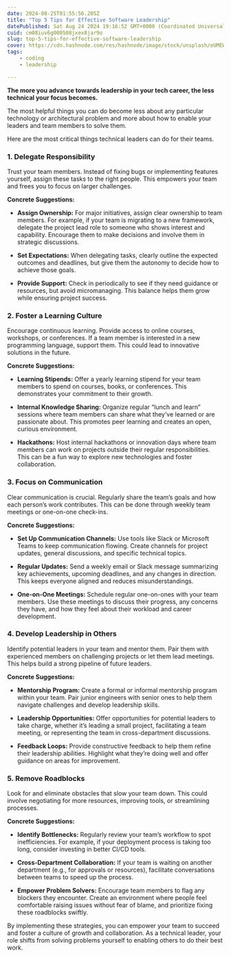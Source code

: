 ```yaml
---
date: 2024-08-25T01:55:56.205Z
title: "Top 5 Tips for Effective Software Leadership"
datePublished: Sat Aug 24 2024 19:16:52 GMT+0000 (Coordinated Universal Time)
cuid: cm08iuv6g000508jxex8jar9o
slug: top-5-tips-for-effective-software-leadership
cover: https://cdn.hashnode.com/res/hashnode/image/stock/unsplash/eUMEWE-7Ewg/upload/0a8e7d45d7aec8284c1c62428e160ca0.jpeg
tags:
    - coding
    - leadership

---
```


**The more you advance towards leadership in your tech career, the less technical your focus becomes.**

The most helpful things you can do become less about any particular technology or architectural problem and more about how to enable your leaders and team members to solve them.

Here are the most critical things technical leaders can do for their teams.

### 1\. Delegate Responsibility

Trust your team members. Instead of fixing bugs or implementing features yourself, assign these tasks to the right people. This empowers your team and frees you to focus on larger challenges.

**Concrete Suggestions:**

* **Assign Ownership:** For major initiatives, assign clear ownership to team members. For example, if your team is migrating to a new framework, delegate the project lead role to someone who shows interest and capability. Encourage them to make decisions and involve them in strategic discussions.
    
* **Set Expectations:** When delegating tasks, clearly outline the expected outcomes and deadlines, but give them the autonomy to decide how to achieve those goals.
    
* **Provide Support:** Check in periodically to see if they need guidance or resources, but avoid micromanaging. This balance helps them grow while ensuring project success.
    

### 2\. Foster a Learning Culture

Encourage continuous learning. Provide access to online courses, workshops, or conferences. If a team member is interested in a new programming language, support them. This could lead to innovative solutions in the future.

**Concrete Suggestions:**

* **Learning Stipends:** Offer a yearly learning stipend for your team members to spend on courses, books, or conferences. This demonstrates your commitment to their growth.
    
* **Internal Knowledge Sharing:** Organize regular “lunch and learn” sessions where team members can share what they’ve learned or are passionate about. This promotes peer learning and creates an open, curious environment.
    
* **Hackathons:** Host internal hackathons or innovation days where team members can work on projects outside their regular responsibilities. This can be a fun way to explore new technologies and foster collaboration.
    

### 3\. Focus on Communication

Clear communication is crucial. Regularly share the team’s goals and how each person’s work contributes. This can be done through weekly team meetings or one-on-one check-ins.

**Concrete Suggestions:**

* **Set Up Communication Channels:** Use tools like Slack or Microsoft Teams to keep communication flowing. Create channels for project updates, general discussions, and specific technical topics.
    
* **Regular Updates:** Send a weekly email or Slack message summarizing key achievements, upcoming deadlines, and any changes in direction. This keeps everyone aligned and reduces misunderstandings.
    
* **One-on-One Meetings:** Schedule regular one-on-ones with your team members. Use these meetings to discuss their progress, any concerns they have, and how they feel about their workload and career development.
    

### 4\. Develop Leadership in Others

Identify potential leaders in your team and mentor them. Pair them with experienced members on challenging projects or let them lead meetings. This helps build a strong pipeline of future leaders.

**Concrete Suggestions:**

* **Mentorship Program:** Create a formal or informal mentorship program within your team. Pair junior engineers with senior ones to help them navigate challenges and develop leadership skills.
    
* **Leadership Opportunities:** Offer opportunities for potential leaders to take charge, whether it’s leading a small project, facilitating a team meeting, or representing the team in cross-department discussions.
    
* **Feedback Loops:** Provide constructive feedback to help them refine their leadership abilities. Highlight what they’re doing well and offer guidance on areas for improvement.
    

### 5\. Remove Roadblocks

Look for and eliminate obstacles that slow your team down. This could involve negotiating for more resources, improving tools, or streamlining processes.

**Concrete Suggestions:**

* **Identify Bottlenecks:** Regularly review your team’s workflow to spot inefficiencies. For example, if your deployment process is taking too long, consider investing in better CI/CD tools.
    
* **Cross-Department Collaboration:** If your team is waiting on another department (e.g., for approvals or resources), facilitate conversations between teams to speed up the process.
    
* **Empower Problem Solvers:** Encourage team members to flag any blockers they encounter. Create an environment where people feel comfortable raising issues without fear of blame, and prioritize fixing these roadblocks swiftly.
    

By implementing these strategies, you can empower your team to succeed and foster a culture of growth and collaboration. As a technical leader, your role shifts from solving problems yourself to enabling others to do their best work.
